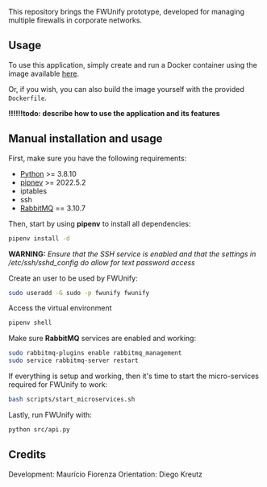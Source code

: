 
This repository brings the FWUnify prototype, developed for managing multiple firewalls in corporate networks.

## Usage

To use this application, simply create and run a Docker container using the image available [here](https://github.com/fw-tools/fwunify/pkgs/container/fwunify).

Or, if you wish, you can also build the image yourself with the provided `Dockerfile`.

**!!!!!!todo: describe how to use the application and its features**

## Manual installation and usage

First, make sure you have the following requirements:

- [Python](https://www.python.org/) >= 3.8.10
- [pipnev](https://pypi.org/project/pipenv/) >= 2022.5.2
- iptables
- ssh
- [RabbitMQ](https://www.rabbitmq.com/download.html) == 3.10.7

Then, start by using **pipenv** to install all dependencies:

```bash
pipenv install -d
```

**WARNING:** *Ensure that the SSH service is enabled and that the settings in /etc/ssh/sshd_config do allow for text password access*

Create an user to be used by FWUnify:

```bash
sudo useradd -G sudo -p fwunify fwunify
```

Access the virtual environment

```bash
pipenv shell
```

Make sure **RabbitMQ** services are enabled and working:

```bash
sudo rabbitmq-plugins enable rabbitmq_management
sudo service rabbitmq-server restart
```

If everything is setup and working, then it's time to start the micro-services required for FWUnify to work:

```bash
bash scripts/start_microservices.sh
```

Lastly, run FWUnify with:

```bash
python src/api.py
```

## Credits
Development: Maurício Fiorenza
Orientation: Diego Kreutz
